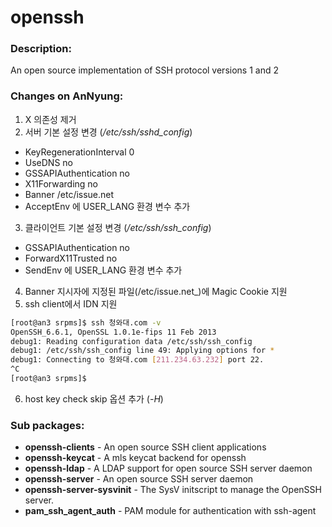 # openssh

### Description:
An open source implementation of SSH protocol versions 1 and 2

### Changes on AnNyung:
1. X 의존성 제거
2. 서버 기본 설정 변경 (_/etc/ssh/sshd_config_)
 * KeyRegenerationInterval 0
 * UseDNS no
 * GSSAPIAuthentication no
 * X11Forwarding no
 * Banner /etc/issue.net
 * AcceptEnv 에 USER_LANG 환경 변수 추가
3. 클라이언트 기본 설정 변경 (_/etc/ssh/ssh_config_)
 * GSSAPIAuthentication no
 * ForwardX11Trusted no
 * SendEnv 에 USER_LANG 환경 변수 추가
4. Banner 지시자에 지정된 파일(/etc/issue.net_)에 Magic Cookie 지원
5. ssh client에서 IDN 지원
  ```bash
[root@an3 srpms]$ ssh 청와대.com -v
OpenSSH_6.6.1, OpenSSL 1.0.1e-fips 11 Feb 2013
debug1: Reading configuration data /etc/ssh/ssh_config
debug1: /etc/ssh/ssh_config line 49: Applying options for *
debug1: Connecting to 청와대.com [211.234.63.232] port 22.
^C
[root@an3 srpms]$
```
6. host key check skip 옵션 추가 (_-H_)

### Sub packages:
* **openssh-clients** - An open source SSH client applications
* **openssh-keycat** - A mls keycat backend for openssh
* **openssh-ldap** - A LDAP support for open source SSH server daemon
* **openssh-server** - An open source SSH server daemon
* **openssh-server-sysvinit** - The SysV initscript to manage the OpenSSH server.
* **pam_ssh_agent_auth** - PAM module for authentication with ssh-agent